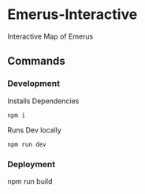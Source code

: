 # Emerus-Interactive
Interactive Map of Emerus

## Commands

### Development

Installs Dependencies
```
npm i
```

Runs Dev locally
```
npm run dev
```

### Deployment
npm run build